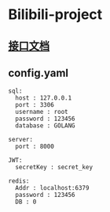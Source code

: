 # Bilibili-project

## [接口文档](https://documenter.getpostman.com/view/18742402/UVkvHXpc)

## config.yaml
```
sql:
  host : 127.0.0.1
  port : 3306
  username : root
  password : 123456
  database : GOLANG

server:
  port : 8000

JWT:
  secretKey : secret_key

redis:
  Addr : localhost:6379
  password : 123456
  DB : 0
  ```

